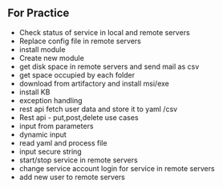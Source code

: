 ## For Practice ##

* Check status of service in local and remote servers
* Replace config file in remote servers
* install module
* Create new module
* get disk space in remote servers and send mail as csv
* get space occupied by each folder
* download from artifactory and install msi/exe
* install KB
* exception handling
* rest api fetch user data and store it to yaml /csv
* Rest api - put,post,delete use cases
* input from parameters
* dynamic input
* read yaml and process file
* input secure string
* start/stop service in remote servers
* change service account login for service in remote servers
* add new user to remote servers

